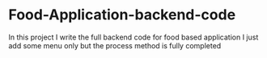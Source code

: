 # Food-Application-backend-code
In this project I write the full backend code for food based application I just add some menu only but the process method is fully completed
